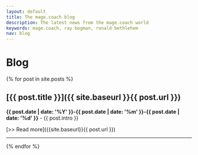 ```yaml
---
layout: default
title: The mage.coach blog
description: The latest news from the mage.coach world
keywords: mage.coach, ray bogman, ronald bethlehem
nav: blog
---
```


# Blog


{% for post in site.posts %}

<amp-img noloading width="100" height="100" alt="{{ post.title }}" layout="responsive" src="{{site.static-url}}{{ post.authorimage }}" class="photo pull-left"></amp-img>

## [{{ post.title }}]({{ site.baseurl }}{{ post.url }})

**{{ post.date | date: '%Y' }}-{{ post.date | date: '%m' }}-{{ post.date | date: '%d' }}** -
  {{ post.intro }}

  [>> Read more]({{site.baseurl}}{{ post.url }})



  * * *

{% endfor %}
